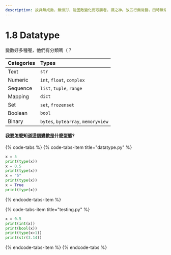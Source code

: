 ```yaml
---
description: 故兵無成勢，無恒形，能因敵變化而取勝者，謂之神。故五行無常勝，四時無常位，日有短長，月有死生。
---
```


# 1.8 Datatype

變數好多種喔，他們有分類嗎（？

| Categories | Types |
| :--- | :--- |
| Text | `str` |
| Numeric | `int`, `float`, `complex` |
| Sequence | `list`, `tuple`, `range` |
| Mapping | `dict` |
| Set | `set`, `frozenset` |
| Boolean | `bool` |
| Binary | `bytes`, `bytearray`, `memoryview` |

#### 我要怎麼知道這個變數是什麼型態?

{% code-tabs %}
{% code-tabs-item title="datatype.py" %}
```python
x = 5
print(type(x))
x = 0.5
print(type(x))
x = "5"
print(type(x))
x = True
print(type(x))
```
{% endcode-tabs-item %}

{% code-tabs-item title="testing.py" %}
```python
x = 0.5
print(int(x))
print(bool(x))
print(type(x>1))
print(str(3.14))
```
{% endcode-tabs-item %}
{% endcode-tabs %}

#### 

